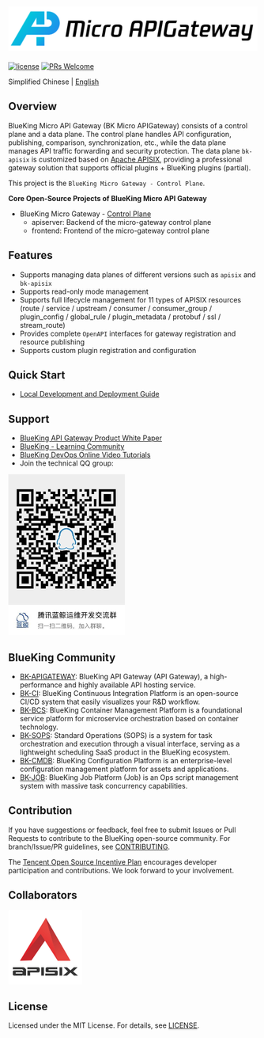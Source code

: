 ![img](./docs/resource/img/bk_micro_apigateway_en.png)
---

[![license](https://img.shields.io/badge/license-MIT-brightgreen.svg?style=flat)](https://github.com/TencentBlueKing/blueking-micro-apigateway/blob/main/LICENSE.txt) [![PRs Welcome](https://img.shields.io/badge/PRs-welcome-brightgreen.svg)](https://github.com/TencentBlueKing/blueking-micro-apigateway/pulls)

Simplified Chinese | [English](README_EN.md)

## Overview

BlueKing Micro API Gateway (BK Micro APIGateway) consists of a control plane and a data plane. The control plane handles API configuration, publishing, comparison, synchronization, etc., while the data plane manages API traffic forwarding and security protection. The data plane `bk-apisix` is customized based on [Apache APISIX](https://github.com/apache/apisix), providing a professional gateway solution that supports official plugins + BlueKing plugins (partial).

This project is the `BlueKing Micro Gateway - Control Plane`.

**Core Open-Source Projects of BlueKing Micro API Gateway**

- BlueKing Micro Gateway - [Control Plane](https://github.com/TencentBlueKing/blueking-micro-apigateway)
    - apiserver: Backend of the micro-gateway control plane
    - frontend: Frontend of the micro-gateway control plane

## Features

- Supports managing data planes of different versions such as `apisix` and `bk-apisix`
- Supports read-only mode management
- Supports full lifecycle management for 11 types of APISIX resources (route / service / upstream / consumer / consumer_group / plugin_config / global_rule / plugin_metadata / protobuf / ssl / stream_route)
- Provides complete `OpenAPI` interfaces for gateway registration and resource publishing
- Supports custom plugin registration and configuration

## Quick Start

- [Local Development and Deployment Guide](docs/DEVELOP_GUIDE.md)

## Support

- [BlueKing API Gateway Product White Paper](https://bk.tencent.com/docs/document/7.0/171/13974)
- [BlueKing - Learning Community](https://bk.tencent.com/s-mart/community)
- [BlueKing DevOps Online Video Tutorials](https://bk.tencent.com/s-mart/video)
- Join the technical QQ group:

![img](./docs/resource/img/bk_qq_group.png)

## BlueKing Community
- [BK-APIGATEWAY](https://github.com/TencentBlueKing/blueking-apigateway): BlueKing API Gateway (API Gateway), a high-performance and highly available API hosting service.
- [BK-CI](https://github.com/TencentBlueKing/bk-ci): BlueKing Continuous Integration Platform is an open-source CI/CD system that easily visualizes your R&D workflow.
- [BK-BCS](https://github.com/TencentBlueKing/bk-bcs): BlueKing Container Management Platform is a foundational service platform for microservice orchestration based on container technology.
- [BK-SOPS](https://github.com/TencentBlueKing/bk-sops): Standard Operations (SOPS) is a system for task orchestration and execution through a visual interface, serving as a lightweight scheduling SaaS product in the BlueKing ecosystem.
- [BK-CMDB](https://github.com/TencentBlueKing/bk-cmdb): BlueKing Configuration Platform is an enterprise-level configuration management platform for assets and applications.
- [BK-JOB](https://github.com/TencentBlueKing/bk-job): BlueKing Job Platform (Job) is an Ops script management system with massive task concurrency capabilities.

## Contribution

If you have suggestions or feedback, feel free to submit Issues or Pull Requests to contribute to the BlueKing open-source community. For branch/Issue/PR guidelines, see [CONTRIBUTING](docs/CONTRIBUTING.md).

The [Tencent Open Source Incentive Plan](https://opensource.tencent.com/contribution) encourages developer participation and contributions. We look forward to your involvement.

## Collaborators

<a href="https://apisix.apache.org/" target="_blank"><img src="https://github.com/apache/apisix/blob/master/logos/apisix-white-bg.jpg" alt="APISIX logo" height="150px" /></a>

## License

Licensed under the MIT License. For details, see [LICENSE](LICENSE.txt).